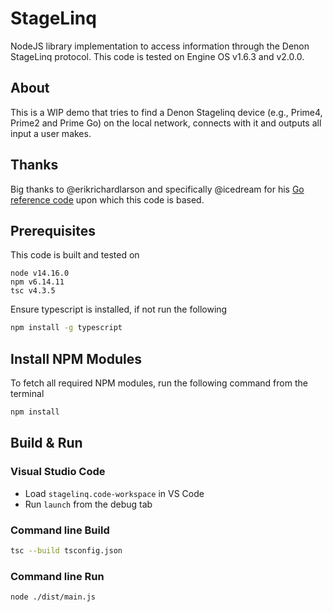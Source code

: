 # StageLinq
NodeJS library implementation to access information through the Denon StageLinq protocol. This code is tested on Engine OS v1.6.3 and v2.0.0.

## About

This is a WIP demo that tries to find a Denon Stagelinq device (e.g., Prime4, Prime2 and Prime Go) on the local network, connects with it and outputs all input a user makes.

## Thanks

Big thanks to @erikrichardlarson and specifically @icedream for his [Go reference code](https://github.com/icedream/go-stagelinq) upon which this code is based.

## Prerequisites

This code is built and tested on 
```
node v14.16.0
npm v6.14.11
tsc v4.3.5
```

Ensure typescript is installed, if not run the following

```bash
npm install -g typescript
```



## Install NPM Modules

To fetch all required NPM modules, run the following command from the terminal

```bash
npm install
```

## Build & Run

### Visual Studio Code

* Load `stagelinq.code-workspace` in VS Code
* Run `launch` from the debug tab

### Command line Build

```bash
tsc --build tsconfig.json
```

### Command line Run

```bash
node ./dist/main.js
```



